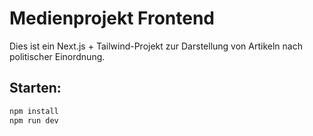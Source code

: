 # Medienprojekt Frontend

Dies ist ein Next.js + Tailwind-Projekt zur Darstellung von Artikeln nach politischer Einordnung.

## Starten:

```bash
npm install
npm run dev
```
